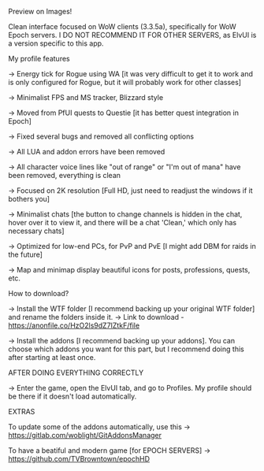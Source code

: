 Preview on Images!

Clean interface focused on WoW clients (3.3.5a), specifically for WoW Epoch servers. I DO NOT RECOMMEND IT FOR OTHER SERVERS, as ElvUI is a version specific to this app.

My profile features

-> Energy tick for Rogue using WA [it was very difficult to get it to work and is only configured for Rogue, but it will probably work for other classes]

-> Minimalist FPS and MS tracker, Blizzard style

-> Moved from PfUI quests to Questie [it has better quest integration in Epoch]

-> Fixed several bugs and removed all conflicting options

-> All LUA and addon errors have been removed

-> All character voice lines like "out of range" or "I'm out of mana" have been removed, everything is clean

-> Focused on 2K resolution [Full HD, just need to readjust the windows if it bothers you]

-> Minimalist chats [the button to change channels is hidden in the chat, hover over it to view it, and there will be a chat 'Clean,' which only has necessary chats]

-> Optimized for low-end PCs, for PvP and PvE [I might add DBM for raids in the future]

-> Map and minimap display beautiful icons for posts, professions, quests, etc.

How to download?

-> Install the WTF folder [I recommend backing up your original WTF folder] and rename the folders inside it.
-> Link to download - https://anonfile.co/HzO2ls9dZ7IZtkF/file 

-> Install the addons [I recommend backing up your addons]. You can choose which addons you want for this part, but I recommend doing this after starting at least once.

AFTER DOING EVERYTHING CORRECTLY

-> Enter the game, open the ElvUI tab, and go to Profiles. My profile should be there if it doesn't load automatically.

EXTRAS

To update some of the addons automatically, use this -> https://gitlab.com/woblight/GitAddonsManager

To have a beatiful and modern game [for EPOCH SERVERS] -> https://github.com/TVBrowntown/epochHD
